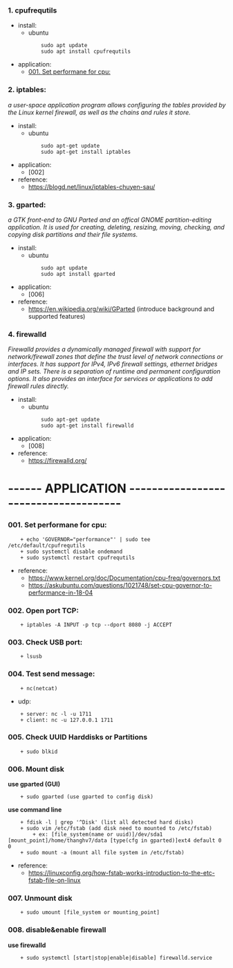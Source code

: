 ### 1. cpufrequtils
  + install:    
    + ubuntu
        ```
            sudo apt update
            sudo apt install cpufrequtils
        ```
  + application: 
    + [001. Set performane for cpu:](#001.-Set-performance-for-cpu:)
### 2. iptables: 
  *a user-space application program allows configuring the tables provided by the Linux kernel firewall, as well as the chains and rules it store.*
  + install:
    + ubuntu 
        ```
            sudo apt-get update 
            sudo apt-get install iptables
        ```
  + application: 
    + [002]	
  + reference: 
    + https://blogd.net/linux/iptables-chuyen-sau/

### 3. gparted: 
  *a GTK front-end to GNU Parted and an offical GNOME partition-editing application. It is used for creating, deleting, resizing, moving, checking, and copying disk partitions and their file systems.*
  + install:
    + ubuntu  
        ```
            sudo apt update
            sudo apt install gparted
        ```
  + application: 
    + [006]
  + reference:
    + https://en.wikipedia.org/wiki/GParted (introduce background and supported features)

### 4. firewalld
  *Firewalld provides a dynamically managed firewall with support for network/firewall zones that define the trust level of network connections or interfaces. It has support for IPv4, IPv6 firewall settings, ethernet bridges and IP sets. There is a separation of runtime and permanent configuration options. It also provides an interface for services or applications to add firewall rules directly.*
  + install:
    + ubuntu
        ```
            sudo apt-get update
            sudo apt-get install firewalld
        ```
  + application:
    + [008]
  + reference:
    + https://firewalld.org/ 

# ------ APPLICATION -------------------------------------
### 001. Set performane for cpu:
```
    + echo 'GOVERNOR="performance"' | sudo tee /etc/default/cpufrequtils
    + sudo systemctl disable ondemand
    + sudo systemctl restart cpufrequtils
```
  + reference:
    + https://www.kernel.org/doc/Documentation/cpu-freq/governors.txt
    + https://askubuntu.com/questions/1021748/set-cpu-governor-to-performance-in-18-04

### 002. Open port TCP:
```	
    + iptables -A INPUT -p tcp --dport 8080 -j ACCEPT
```

### 003. Check USB port:
```	
    + lsusb
```

### 004. Test send message:
```
    + nc(netcat)
```	
  + udp:
```	
    + server: nc -l -u 1711
    + client: nc -u 127.0.0.1 1711
```
### 005. Check UUID Harddisks or Partitions
```	
    + sudo blkid
```

### 006. Mount disk
**use gparted (GUI)**
```
    + sudo gparted (use gparted to config disk)
```

**use command line**
```
    + fdisk -l | grep '^Disk' (list all detected hard disks)
    + sudo vim /etc/fstab (add disk need to mounted to /etc/fstab)
        + ex: [file_system(name or uuid)]/dev/sda1 [mount_point]/home/thanghv7/data [type(cfg in gparted)]ext4 default 0 0
    + sudo mount -a (mount all file system in /etc/fstab)
```
  + reference:
    + https://linuxconfig.org/how-fstab-works-introduction-to-the-etc-fstab-file-on-linux

### 007. Unmount disk
```
    + sudo umount [file_system or mounting_point]
```
### 008. disable&enable firewall
**use firewalld**
```
    + sudo systemctl [start|stop|enable|disable] firewalld.service 
```